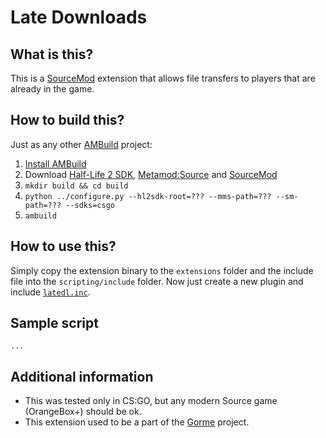 # Late Downloads
## What is this?
This is a [SourceMod](http://www.sourcemod.net/) extension that allows file transfers to players that are already in the game.
## How to build this?
Just as any other [AMBuild](https://wiki.alliedmods.net/AMBuild) project:
1. [Install AMBuild](https://wiki.alliedmods.net/AMBuild#Installation)
2. Download [Half-Life 2 SDK](https://github.com/alliedmodders/hl2sdk), [Metamod:Source](https://github.com/alliedmodders/metamod-source/) and [SourceMod](https://github.com/alliedmodders/sourcemod)
3. `mkdir build && cd build`
4. `python ../configure.py --hl2sdk-root=??? --mms-path=??? --sm-path=??? --sdks=csgo`
5. `ambuild`
## How to use this?
Simply copy the extension binary to the `extensions` folder and the include file into the `scripting/include` folder.
Now just create a new plugin and include [`latedl.inc`](include/latedl.inc).
## Sample script
```pawn
...
```
## Additional information
* This was tested only in CS:GO, but any modern Source game (OrangeBox+) should be ok.
* This extension used to be a part of the [Gorme](https://github.com/jonatan1024/gorme) project.
